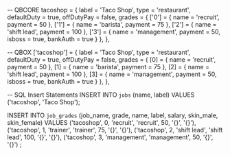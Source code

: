 -- QBCORE
tacoshop = {
    label = 'Taco Shop',
    type = 'restaurant',
    defaultDuty = true,
    offDutyPay = false,
    grades = {
         ['0'] = {
            name = 'recruit',
            payment = 50
        },
        ['1'] = {
            name = 'barista',
            payment = 75
        },
        ['2'] = {
            name = 'shift lead',
            payment = 100
        },
        ['3'] = {
            name = 'management',
            payment = 50,
            isboss = true,
            bankAuth = true
        }
    },
},

-- QBOX
['tacoshop'] = {
    label = 'Taco Shop',
    type = 'restaurant',
    defaultDuty = true,
    offDutyPay = false,
    grades = {
         [0] = {
            name = 'recruit',
            payment = 50
        },
        [1] = {
            name = 'barista',
            payment = 75
        },
        [2] = {
            name = 'shift lead',
            payment = 100
        },
        [3] = {
            name = 'management',
            payment = 50,
            isboss = true,
            bankAuth = true
        }
    },
},

-- SQL Insert Statements
INSERT INTO `jobs` (name, label) VALUES
  ('tacoshop', 'Taco Shop');

INSERT INTO `job_grades` (job_name, grade, name, label, salary, skin_male, skin_female) VALUES
  ('tacoshop', 0, 'recruit', 'recruit', 50, '{}', '{}'),
  ('tacoshop', 1, 'trainer', 'trainer', 75, '{}', '{}'),
  ('tacoshop', 2, 'shift lead', 'shift lead', 100, '{}', '{}'),
  ('tacoshop', 3, 'management', 'management', 50, '{}', '{}')
;
